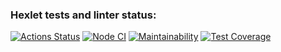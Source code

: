 ### Hexlet tests and linter status:
[![Actions Status](https://github.com/loopguard/frontend-project-46/workflows/hexlet-check/badge.svg)](https://github.com/loopguard/frontend-project-46/actions)
[![Node CI](https://github.com/loopguard/frontend-project-46/workflows/Node%20CI/badge.svg)](https://github.com/loopguard/frontend-project-46/actions)
[![Maintainability](https://api.codeclimate.com/v1/badges/e47f96788897b183ea33/maintainability)](https://codeclimate.com/github/loopguard/frontend-project-46/maintainability)
[![Test Coverage](https://api.codeclimate.com/v1/badges/e47f96788897b183ea33/test_coverage)](https://codeclimate.com/github/loopguard/frontend-project-46/test_coverage)
